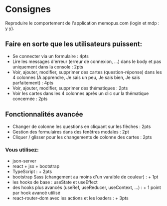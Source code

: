 # Consignes

Reproduire le comportement de l'application memopus.com (login et mdp :  y y).

## Faire en sorte que les utilisateurs puissent:

- Se connecter via un formulaire : 4pts
- Lire les messages d'erreur (erreur de connexion, ...)  dans le body et pas uniquement dans la console : 2pts
- Voir, ajouter, modifier, supprimer des cartes (question-réponse) dans les 4 colonnes (A apprendre, Je sais un peu, Je sais bien, Je sais parfaitement) : 4pts
- Voir, ajouter, modifier, supprimer des thématiques : 2pts
- Voir les cartes dans les 4 colonnes après un clic sur la thématique concernée : 2pts

## Fonctionnalités avancée

- Changer de colonne les questions en cliquant sur les flèches : 2pts
- Gestion des formulaires dans des fenêtres modales : 2pt
- Cliquer / glisser pour les changements de colonne des cartes : 2pts

### Vous utilisez:

- json-server  
- react + jsx + bootstrap
- TypeScript : + 2pts
- bootstrap Sass (changement au moins d'un varaible de couleur) : + 1pt
- les hooks de base : useState et useEffect
- des hooks plus avancés (useRef, useReducer, useContext, ...) : + 1 point par hook avancé utilisé
- react-router-dom avec les actions et les loaders : + 3pts
